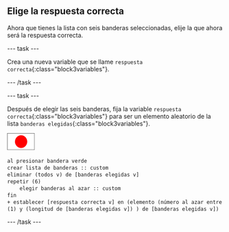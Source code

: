 ## Elige la respuesta correcta

Ahora que tienes la lista con seis banderas seleccionadas, elije la que ahora será la respuesta correcta.

\--- task \---

Crea una nueva variable que se llame `respuesta correcta`{:class="block3variables"}.

\--- /task \---

\--- task \---

Después de elegir las seis banderas, fija la variable `respuesta correcta`{:class="block3variables"} para ser un elemento aleatorio de la lista `banderas elegidas`{:class="block3variables"}.

![Objeto bandera](images/flag-sprite.png)

```blocks3
al presionar bandera verde
crear lista de banderas :: custom
eliminar (todos v) de [banderas elegidas v]
repetir (6)
    elegir banderas al azar :: custom
fin
+ establecer [respuesta correcta v] en (elemento (número al azar entre (1) y (longitud de [banderas elegidas v]) ) de [banderas elegidas v])
```

\--- /task \---